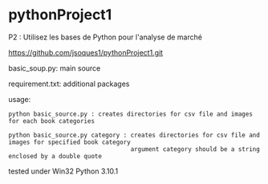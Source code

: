 # pythonProject1

P2 : Utilisez les bases de Python pour l'analyse de marché

https://github.com/jsoques1/pythonProject1.git

basic_soup.py: main source

requirement.txt: additional packages

usage:

    python basic_source.py : creates directories for csv file and images for each book categories
    
    python basic_source.py category : creates directories for csv file and images for specified book category
                                      argument category should be a string enclosed by a double quote
									  
tested under Win32 Python 3.10.1
